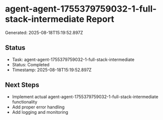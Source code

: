 # agent-agent-1755379759032-1-full-stack-intermediate Report

Generated: 2025-08-18T15:19:52.897Z

## Status
- Task: agent-agent-1755379759032-1-full-stack-intermediate
- Status: Completed
- Timestamp: 2025-08-18T15:19:52.897Z

## Next Steps
- Implement actual agent-agent-1755379759032-1-full-stack-intermediate functionality
- Add proper error handling
- Add logging and monitoring

